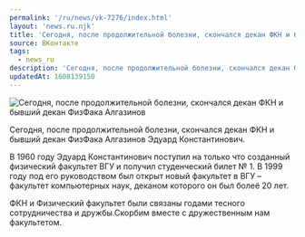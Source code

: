 ```yaml
---
permalink: '/ru/news/vk-7276/index.html'
layout: 'news.ru.njk'
title: 'Сегодня, после продолжительной болезни, скончался декан ФКН и бывший декан ФизФака Алгазинов Эд'
source: ВКонтакте
tags:
  - news_ru
description: 'Сегодня, после продолжительной болезни, скончался декан ФКН и бывший декан ФизФака Алгазинов'
updatedAt: 1608139150
---
```

![Сегодня, после продолжительной болезни, скончался декан ФКН и бывший декан ФизФака Алгазинов](https://sun9-18.userapi.com/impg/ZLhEEh91-lqgBydvXvKTeCPm6URtHuaOdpaILQ/8bwHdyX-EzY.jpg?size=1280x742&quality=96&proxy=1&sign=0be22e430e485c86ec2f31f959fa3020&c_uniq_tag=TOOQb9xauwsnvZrsCc4Mea38TEhgePgyA-9Xy7cRhuU&type=album)

Сегодня, после продолжительной болезни, скончался декан ФКН и бывший декан ФизФака Алгазинов Эдуард Константинович.

В 1960 году Эдуард Константинович поступил на только что созданный физический факультет ВГУ и получил студенческий билет № 1. В 1999 году под его руководством был открыт новый факультет в ВГУ – факультет компьютерных наук, деканом которого он был болеё 20 лет.

ФКН и Физический факультет были связаны годами тесного сотрудничества и дружбы.Скорбим вместе с дружественным нам факультетом.
